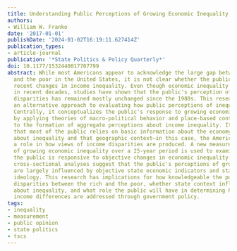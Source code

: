 ```yaml
---
title: Understanding Public Perceptions of Growing Economic Inequality
authors:
- William W. Franko
date: '2017-01-01'
publishDate: '2024-01-02T16:19:11.627414Z'
publication_types:
- article-journal
publication: '*State Politics & Policy Quarterly*'
doi: 10.1177/1532440017707799
abstract: While most Americans appear to acknowledge the large gap between the rich
  and the poor in the United States, it is not clear whether the public is aware of
  recent changes in income inequality. Even though economic inequality has grown substantially
  in recent decades, studies have shown that the public's perception of growing income
  disparities has remained mostly unchanged since the 1980s. This research offers
  an alternative approach to evaluating how public perceptions of inequality are developed.
  Centrally, it conceptualizes the public's response to growing economic disparities
  by applying theories of macro-political behavior and place-based contextual effects
  to the formation of aggregate perceptions about income inequality. It is argued
  that most of the public relies on basic information about the economy to form attitudes
  about inequality and that geographic context—in this case, the American states—plays
  a role in how views of income disparities are produced. A new measure of state perceptions
  of growing economic inequality over a 25-year period is used to examine whether
  the public is responsive to objective changes in economic inequality. Time-series
  cross-sectional analyses suggest that the public's perceptions of growing inequality
  are largely influenced by objective state economic indicators and state political
  ideology. This research has implications for how knowledgeable the public is of
  disparities between the rich and the poor, whether state context influences attitudes
  about inequality, and what role the public will have in determining how expanding
  income differences are addressed through government policy.
tags:
- inequality
- measurement
- public opinion
- state politics
- tscs
---
```

